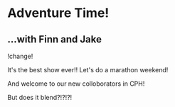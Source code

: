 # Adventure Time!

## ...with Finn and Jake 

!change!

It's the best show ever!!   Let's do a marathon weekend!

And welcome to our new colloborators in CPH!

But does it blend?!?!?!
